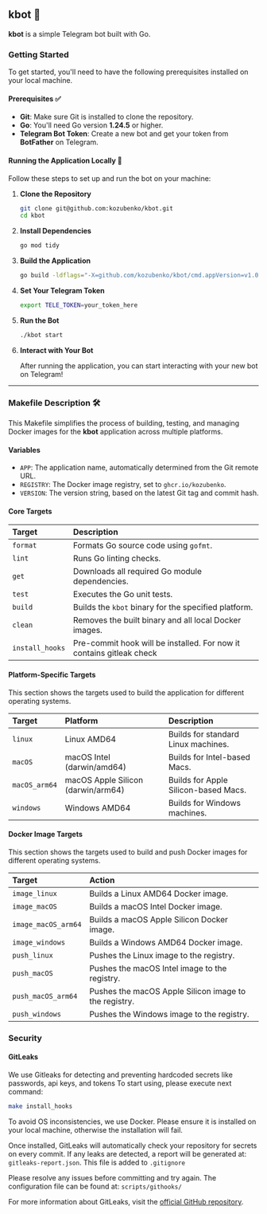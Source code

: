

## **kbot** 🤖

**kbot** is a simple Telegram bot built with Go.

### **Getting Started**

To get started, you'll need to have the following prerequisites installed on your local machine.

#### **Prerequisites** ✅

  * **Git**: Make sure Git is installed to clone the repository.
  * **Go**: You'll need Go version **1.24.5** or higher.
  * **Telegram Bot Token**: Create a new bot and get your token from **BotFather** on Telegram.

#### **Running the Application Locally** 🚀

Follow these steps to set up and run the bot on your machine:

1.  **Clone the Repository**

    ```sh
    git clone git@github.com:kozubenko/kbot.git
    cd kbot
    ```

2.  **Install Dependencies**

    ```sh
    go mod tidy
    ```

3.  **Build the Application**

    ```sh
    go build -ldflags="-X=github.com/kozubenko/kbot/cmd.appVersion=v1.0.2"
    ```

4.  **Set Your Telegram Token**

    ```sh
    export TELE_TOKEN=your_token_here
    ```

5.  **Run the Bot**

    ```sh
    ./kbot start
    ```

6.  **Interact with Your Bot**

    After running the application, you can start interacting with your new bot on Telegram\!

-----

### **Makefile Description** 🛠️

This Makefile simplifies the process of building, testing, and managing Docker images for the **kbot** application across multiple platforms.

#### **Variables**

  * `APP`: The application name, automatically determined from the Git remote URL.
  * `REGISTRY`: The Docker image registry, set to `ghcr.io/kozubenko`.
  * `VERSION`: The version string, based on the latest Git tag and commit hash.

#### **Core Targets**

| Target   | Description                                           |
| :------- | :---------------------------------------------------- |
| `format` | Formats Go source code using `gofmt`.                 |
| `lint`   | Runs Go linting checks.                               |
| `get`    | Downloads all required Go module dependencies.        |
| `test`   | Executes the Go unit tests.                           |
| `build`  | Builds the `kbot` binary for the specified platform.  |
| `clean`  | Removes the built binary and all local Docker images. |
| `install_hooks` | Pre-commit hook will be installed. For now it contains gitleak check |

#### **Platform-Specific Targets**

This section shows the targets used to build the application for different operating systems.

| Target          | Platform                | Description                                |
| :-------------- | :---------------------- | :----------------------------------------- |
| `linux`         | Linux AMD64             | Builds for standard Linux machines.        |
| `macOS`         | macOS Intel (darwin/amd64)  | Builds for Intel-based Macs.               |
| `macOS_arm64`   | macOS Apple Silicon (darwin/arm64) | Builds for Apple Silicon-based Macs.       |
| `windows`       | Windows AMD64           | Builds for Windows machines.               |

#### **Docker Image Targets**

This section shows the targets used to build and push Docker images for different operating systems.

| Target                    | Action              |
| :------------------------ | :------------------ |
| `image_linux`             | Builds a Linux AMD64 Docker image.    |
| `image_macOS`             | Builds a macOS Intel Docker image.    |
| `image_macOS_arm64`       | Builds a macOS Apple Silicon Docker image.  |
| `image_windows`           | Builds a Windows AMD64 Docker image.  |
| `push_linux`              | Pushes the Linux image to the registry.      |
| `push_macOS`              | Pushes the macOS Intel image to the registry. |
| `push_macOS_arm64`        | Pushes the macOS Apple Silicon image to the registry. |
| `push_windows`            | Pushes the Windows image to the registry.      |


### **Security**
#### **GitLeaks**

We use Gitleaks for detecting and preventing hardcoded secrets like passwords, api keys, and tokens
To start using, please execute next command:

```bash
make install_hooks
```

To avoid OS inconsistencies, we use Docker. Please ensure it is installed on your local machine, otherwise the installation will fail.

Once installed, GitLeaks will automatically check your repository for secrets on every commit.
If any leaks are detected, a report will be generated at: `gitleaks-report.json`. This file is added to `.gitignore`

Please resolve any issues before committing and try again.
The configuration file can be found at: `scripts/githooks/`

For more information about GitLeaks, visit the [official GitHub repository](https://github.com/gitleaks).
